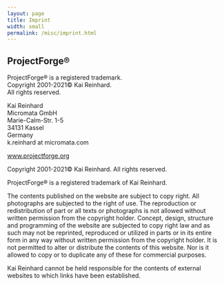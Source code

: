 ```yaml
---
layout: page
title: Imprint
width: small
permalink: /misc/imprint.html
---
```


## ProjectForge®

ProjectForge® is a registered trademark.<br>
Copyright 2001-2021© Kai Reinhard.<br>
All rights reserved.

Kai Reinhard<br>
Micromata GmbH<br>
Marie-Calm-Str. 1-5<br>
34131 Kassel<br>
Germany<br>
k.reinhard at micromata.com<br>

www.projectforge.org

Copyright 2001-2021© Kai Reinhard. All rights reserved.

ProjectForge® is a registered trademark of Kai Reinhard.

The contents published on the website are subject to copy right. All photographs are subjected to the right of use. The reproduction or redistribution of part or all texts or photographs is not allowed without written permission from the copyright holder. 
Concept, design, structure and programming of the website are subjected to copy right law and as such may not be reprinted, reproduced or utilized in parts or in its entire form in any way without written permission from the copyright holder. 
It is not permitted to alter or distribute the contents of this website. Nor is it allowed to copy or to duplicate any of these for commercial purposes.

Kai Reinhard cannot be held responsible for the contents of external websites to which links have been established.


